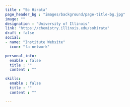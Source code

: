 ```yaml
---
title : "So Hirata"
page_header_bg : "images/background/page-title-bg.jpg"
image: ""
designation : "University of Illinois"
link: "https://chemistry.illinois.edu/sohirata"
draft : false
social:
- name: "Institute Website"
  icon: "fa-network"

personal_info:
  enable : false
  title : ""
  content : ""

skills:
  enable : false
  title : ""
  content : ""

---
```

